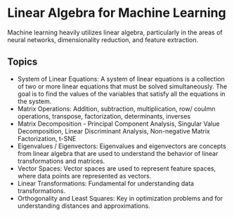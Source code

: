 # Linear Algebra for Machine Learning

Machine learning heavily utilizes linear algebra, particularly in the areas of neural networks, dimensionality reduction, and feature extraction.

## Topics
- System of Linear Equations: A system of linear equations is a collection of two or more linear equations that must be solved simultaneously. The goal is to find the values of the variables that satisfy all the equations in the system.
- Matrix Operations: Addition, subtraction, multiplication, row/ coulmn operations, transpose, factorization, determinants, inverses
- Matrix Decomposition -  Principal Component Analysis, Singular Value Decomposition, Linear Discriminant Analysis, Non-negative Matrix Factorization, t-SNE
- Eigenvalues / Eigenvectors: Eigenvalues and eigenvectors are concepts from linear algebra that are used to understand the behavior of linear transformations and matrices.
- Vector Spaces: Vector spaces are used to represent feature spaces, where data points are represented as vectors.
- Linear Transformations: Fundamental for understanding data transformations.
- Orthogonality and Least Squares: Key in optimization problems and for understanding distances and approximations.
